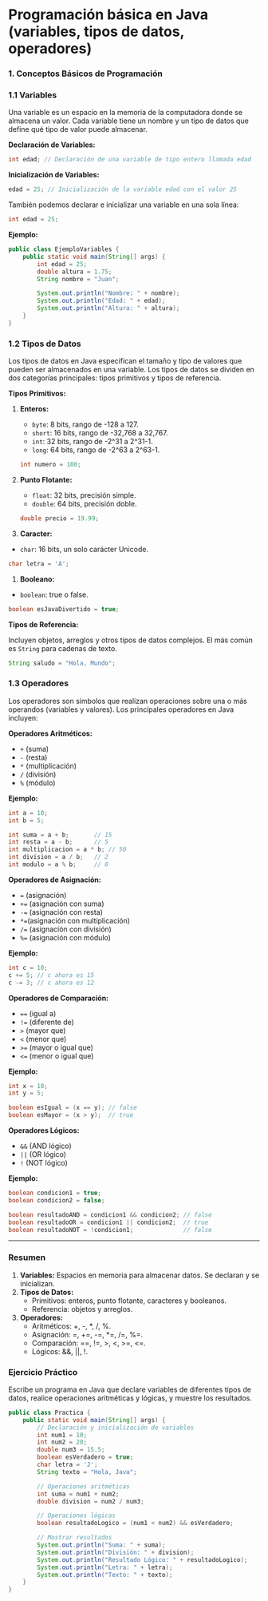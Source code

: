 # Programación básica en Java (variables, tipos de datos, operadores)

### 1. Conceptos Básicos de Programación

### 1.1 Variables

Una variable es un espacio en la memoria de la computadora donde se almacena un valor. Cada variable tiene un nombre y un tipo de datos que define qué tipo de valor puede almacenar.

**Declaración de Variables:**

```java
int edad; // Declaración de una variable de tipo entero llamada edad
```

**Inicialización de Variables:**

```java
edad = 25; // Inicialización de la variable edad con el valor 25
```

También podemos declarar e inicializar una variable en una sola línea:

```java
int edad = 25;
```

**Ejemplo:**

```java
public class EjemploVariables {
    public static void main(String[] args) {
        int edad = 25;
        double altura = 1.75;
        String nombre = "Juan";

        System.out.println("Nombre: " + nombre);
        System.out.println("Edad: " + edad);
        System.out.println("Altura: " + altura);
    }
}
```

### 1.2 Tipos de Datos

Los tipos de datos en Java especifican el tamaño y tipo de valores que pueden ser almacenados en una variable. Los tipos de datos se dividen en dos categorías principales: tipos primitivos y tipos de referencia.

**Tipos Primitivos:**

1. **Enteros:**
    - `byte`: 8 bits, rango de -128 a 127.
    - `short`: 16 bits, rango de -32,768 a 32,767.
    - `int`: 32 bits, rango de -2^31 a 2^31-1.
    - `long`: 64 bits, rango de -2^63 a 2^63-1.
    
    ```java
    int numero = 100;
    ```
    
2. **Punto Flotante:**
    - `float`: 32 bits, precisión simple.
    - `double`: 64 bits, precisión doble.
    
    ```java
    double precio = 19.99;
    ```
    
3. **Caracter:**
- `char`: 16 bits, un solo carácter Unicode.

```java
char letra = 'A';
```

1. **Booleano:**
- `boolean`: true o false.

```java
boolean esJavaDivertido = true;
```

**Tipos de Referencia:**

Incluyen objetos, arreglos y otros tipos de datos complejos. El más común es `String` para cadenas de texto.

```java
String saludo = "Hola, Mundo";
```

### 1.3 Operadores

Los operadores son símbolos que realizan operaciones sobre una o más operandos (variables y valores). Los principales operadores en Java incluyen:

**Operadores Aritméticos:**

- `+` (suma)
- `-` (resta)
- `*` (multiplicación)
- `/` (división)
- `%` (módulo)

**Ejemplo:**

```java
int a = 10;
int b = 5;

int suma = a + b;       // 15
int resta = a - b;      // 5
int multiplicacion = a * b; // 50
int division = a / b;   // 2
int modulo = a % b;     // 0
```

**Operadores de Asignación:**

- `=` (asignación)
- `+=` (asignación con suma)
- `-=` (asignación con resta)
- `*=`(asignación con multiplicación)
- `/=` (asignación con división)
- `%=` (asignación con módulo)

**Ejemplo:**

```java
int c = 10;
c += 5; // c ahora es 15
c -= 3; // c ahora es 12
```

**Operadores de Comparación:**

- `==` (igual a)
- `!=` (diferente de)
- `>` (mayor que)
- `<` (menor que)
- `>=` (mayor o igual que)
- `<=` (menor o igual que)

**Ejemplo:**

```java
int x = 10;
int y = 5;

boolean esIgual = (x == y); // false
boolean esMayor = (x > y);  // true
```

**Operadores Lógicos:**

- `&&` (AND lógico)
- `||` (OR lógico)
- `!` (NOT lógico)

**Ejemplo:**

```java
boolean condicion1 = true;
boolean condicion2 = false;

boolean resultadoAND = condicion1 && condicion2; // false
boolean resultadoOR = condicion1 || condicion2;  // true
boolean resultadoNOT = !condicion1;              // false
```

---

### Resumen

1. **Variables:** Espacios en memoria para almacenar datos. Se declaran y se inicializan.
2. **Tipos de Datos:**
    - Primitivos: enteros, punto flotante, caracteres y booleanos.
    - Referencia: objetos y arreglos.
3. **Operadores:**
    - Aritméticos: +, -, *, /, %.
    - Asignación: =, +=, -=, *=, /=, %=.
    - Comparación: ==, !=, >, <, >=, <=.
    - Lógicos: &&, ||, !.

### Ejercicio Práctico

Escribe un programa en Java que declare variables de diferentes tipos de datos, realice operaciones aritméticas y lógicas, y muestre los resultados.

```java
public class Practica {
    public static void main(String[] args) {
        // Declaración y inicialización de variables
        int num1 = 10;
        int num2 = 20;
        double num3 = 15.5;
        boolean esVerdadero = true;
        char letra = 'J';
        String texto = "Hola, Java";

        // Operaciones aritméticas
        int suma = num1 + num2;
        double division = num2 / num3;

        // Operaciones lógicas
        boolean resultadoLogico = (num1 < num2) && esVerdadero;

        // Mostrar resultados
        System.out.println("Suma: " + suma);
        System.out.println("División: " + division);
        System.out.println("Resultado Lógico: " + resultadoLogico);
        System.out.println("Letra: " + letra);
        System.out.println("Texto: " + texto);
    }
}
```
